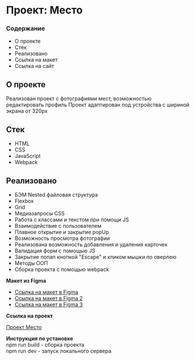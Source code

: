 # Проект: Место

### Содержание

* О проекте
* Стек
* Реализовано
* Ссылка на макет
* Ссылка на сайт

## О проекте
Реализован проект с фотографиями мест, возможностью редактировать профиль
Проект адаптирован под устройства с шириной экрана от 320px

## Стек
* HTML
* CSS
* JavaScript
* Webpack

## Реализовано
* БЭМ Nested файловая структура
* Flexbox
* Grid
* Медиазапросы CSS
* Работа с классами и текстом при помощи JS
* Взаимодействие с пользователем
* Плавное открытие и закрытие popUp
* Возможность просмотра фотографии
* Реализована возможность добавления и удаления карточек
* Валидация форм с помощью JS
* Закрытие попап кнопкой "Escape" и кликом мышки по оверлею
* Методы ООП
* Сборка проекта с помощью webpack

**Макет из Figma**

* [Ссылка на макет в Figma](https://www.figma.com/file/2cn9N9jSkmxD84oJik7xL7/JavaScript.-Sprint-4?node-id=0%3A1)
* [Ссылка на макет в Figma 2](https://www.figma.com/file/bjyvbKKJN2naO0ucURl2Z0/JavaScript.-Sprint-5?node-id=50160%3A172)
* [Ссылка на макет в Figma 3](https://www.figma.com/file/kRVLKwYG3d1HGLvh7JFWRT/JavaScript.-Sprint-6?node-id=1124%3A73)

**Ссылка на проект**

[Проект Место](https://artaleal.github.io/mesto/)

**Инструкция по установке**  
npm run build - сборка проекта  
npm run dev - запуск локального сервера